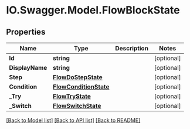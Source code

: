 # IO.Swagger.Model.FlowBlockState
## Properties

Name | Type | Description | Notes
------------ | ------------- | ------------- | -------------
**Id** | **string** |  | [optional] 
**DisplayName** | **string** |  | [optional] 
**Step** | [**FlowDoStepState**](FlowDoStepState.md) |  | [optional] 
**Condition** | [**FlowConditionState**](FlowConditionState.md) |  | [optional] 
**_Try** | [**FlowTryState**](FlowTryState.md) |  | [optional] 
**_Switch** | [**FlowSwitchState**](FlowSwitchState.md) |  | [optional] 

[[Back to Model list]](../README.md#documentation-for-models) [[Back to API list]](../README.md#documentation-for-api-endpoints) [[Back to README]](../README.md)

